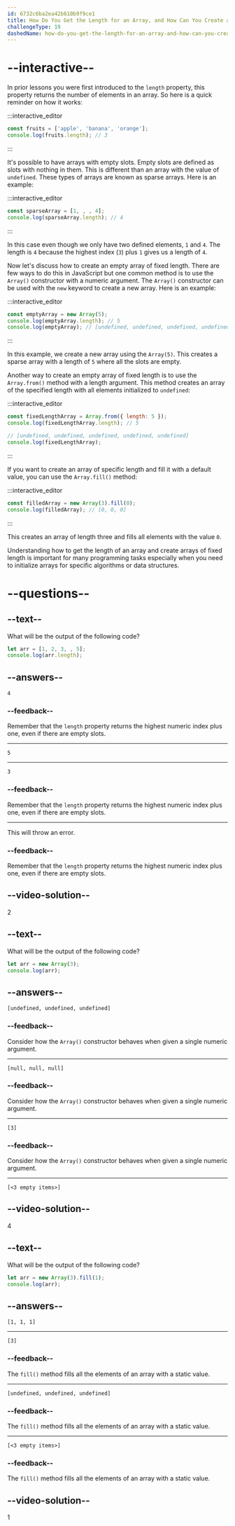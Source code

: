 ```yaml
---
id: 6732c6ba2ea42b610b9f9ce1
title: How Do You Get the Length for an Array, and How Can You Create an Empty Array of Fixed Length?
challengeType: 19
dashedName: how-do-you-get-the-length-for-an-array-and-how-can-you-create-an-empty-array-of-fixed-length
---
```


# --interactive--

In prior lessons you were first introduced to the `length` property, this property returns the number of elements in an array. So here is a quick reminder on how it works:

:::interactive_editor

```js
const fruits = ['apple', 'banana', 'orange'];
console.log(fruits.length); // 3
```

:::

It's possible to have arrays with empty slots. Empty slots are defined as slots with nothing in them. This is different than an array with the value of `undefined`. These types of arrays are known as sparse arrays. Here is an example:

:::interactive_editor

```js
const sparseArray = [1, , , 4];
console.log(sparseArray.length); // 4
```

:::

In this case even though we only have two defined elements, `1` and `4`. The length is `4` because the highest index (`3`) plus `1` gives us a length of `4`.

Now let's discuss how to create an empty array of fixed length. There are few ways to do this in JavaScript but one common method is to use the `Array()` constructor with a numeric argument. The `Array()` constructor can be used with the `new` keyword to create a new array. Here is an example:

:::interactive_editor

```js
const emptyArray = new Array(5);
console.log(emptyArray.length); // 5
console.log(emptyArray); // [undefined, undefined, undefined, undefined, undefined]
```

:::

In this example, we create a new array using the `Array(5)`. This creates a sparse array with a length of `5` where all the slots are empty. 

Another way to create an empty array of fixed length is to use the `Array.from()` method with a length argument. This method creates an array of the specified length with all elements initialized to `undefined`: 

:::interactive_editor

```js
const fixedLengthArray = Array.from({ length: 5 });
console.log(fixedLengthArray.length); // 5

// [undefined, undefined, undefined, undefined, undefined]
console.log(fixedLengthArray);
```

:::

If you want to create an array of specific length and fill it with a default value, you can use the `Array.fill()` method: 

:::interactive_editor

```js
const filledArray = new Array(3).fill(0);
console.log(filledArray); // [0, 0, 0]
```

:::

This creates an array of length three and fills all elements with the value `0`.

Understanding how to get the length of an array and create arrays of fixed length is important for many programming tasks especially when you need to initialize arrays for specific algorithms or data structures.

# --questions--

## --text--

What will be the output of the following code?

```js
let arr = [1, 2, 3, , 5];
console.log(arr.length);
```

## --answers--

`4`

### --feedback--

Remember that the `length` property returns the highest numeric index plus one, even if there are empty slots.

---

`5`

---

`3`

### --feedback--

Remember that the `length` property returns the highest numeric index plus one, even if there are empty slots.

---

This will throw an error.

### --feedback--

Remember that the `length` property returns the highest numeric index plus one, even if there are empty slots.

## --video-solution--

2

## --text--

What will be the output of the following code?

```js
let arr = new Array(3);
console.log(arr);
```

## --answers--

`[undefined, undefined, undefined]`

### --feedback--

Consider how the `Array()` constructor behaves when given a single numeric argument.

---

`[null, null, null]`

### --feedback--

Consider how the `Array()` constructor behaves when given a single numeric argument.

---

`[3]`

### --feedback--

Consider how the `Array()` constructor behaves when given a single numeric argument.

---

`[<3 empty items>]`

## --video-solution--

4

## --text--

What will be the output of the following code?

```js
let arr = new Array(3).fill(1);
console.log(arr);
```

## --answers--

`[1, 1, 1]`

---

`[3]`

### --feedback--

The `fill()` method fills all the elements of an array with a static value.

---

`[undefined, undefined, undefined]`

### --feedback--

The `fill()` method fills all the elements of an array with a static value.

---

`[<3 empty items>]`

### --feedback--

The `fill()` method fills all the elements of an array with a static value.

## --video-solution--

1
